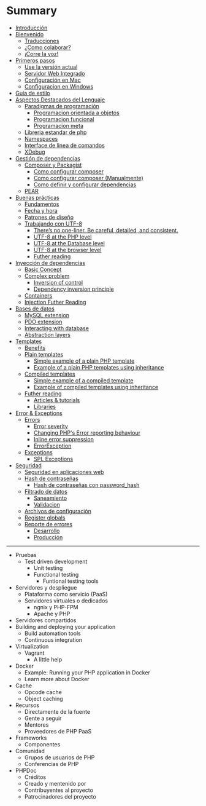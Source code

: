 # Summary

* [Introducción](README.md)
* [Bienvenido](bienvenido.md)
    * [Traducciones](traducciones.md)
    * [¿Como colaborar?](¿como-colaborar.md)
    * [¡Corre la voz!](¡corre-la-voz.md)
* [Primeros pasos](primeros-pasos.md)
    * [Use la versión actual](use-la-versión-actual.md)
    * [Servidor Web Integrado](servidor-web-integrado.md)
    * [Configuración en Mac](configuración-en-mac.md)
    * [Configuracion en Windows](configuracion-en-windows.md)
* [Guía de estilo](guias-de-estilo.md)
* [Aspectos Destacados del Lenguaje](aspectos-destacados-del-lenguaje.md)
    * [Paradigmas de programación](paradigmas-de-programación.md)
        * [Programacion orientada a objetos](programacion-orientada-a-objetos.md)
        * [Programacion funcional](programacion-funcional.md)
        * [Programacion meta](programacion-meta.md)
    * [Libreria estandar de php](libreria-estandar-de-php.md)
    * [Namespaces](namespaces.md)
    * [Interface de linea de comandos](interface-de-linea-de-comandos.md)
    * [XDebug](xdebug.md)
* [Gestión de dependencias](gestion-de-dependencias.md)
    * [Composer y Packagist](composer-y-packagist.md)
        * [Como configurar composer](como-configurar-composer.md)
        * [Como configurar composer \(Manualmente\)](como-configurar-composer-manualmente.md)
        * [Como definir y configurar dependencias](como-definir-y-configurar-dependencias.md)
    * [PEAR](pear.md)
* [Buenas prácticas](buenas-practicas.md)
    * [Fundamentos](fundamentos.md)
    * [Fecha y hora](fecha-y-hora.md)
    * [Patrones de diseño](patrones-de-diseño.md)
    * [Trabajando con UTF-8](trabajando-con-utf-8.md)
        * [There’s no one-liner. Be careful, detailed, and consistent.](theres-no-one-liner-be-careful-detailed-and-consistent.md)
        * [UTF-8 at the PHP level](utf-8-at-the-php-level.md)
        * [UTF-8 at the Database level](utf-8-at-the-database-level.md)
        * [UTF-8 at the browser level](utf-8-at-the-browser-level.md)
        * [Futher reading](futher-reading.md)
* [Inyección de dependencias](inyección-de-dependencias.md)
    * [Basic Concept](basic-concept.md)
    * [Complex problem](complex-problem.md)
        * [Inversion of control](inversion-of-control.md)
        * [Dependency inversion principle](dependency-inversion-principle.md)
    * [Containers](containers.md)
    * [Injection Futher Reading](injection-futher-reading.md)
* [Bases de datos](bases-de-datos.md)
    * [MySQL extension](mysql-extension.md)
    * [PDO extension](pdo-extension.md)
    * [Interacting with database](interacting-with-database.md)
    * [Abstraction layers](abstraction-layers.md)
* [Templates](templates.md)
    * [Benefits](benefits.md)
    * [Plain templates](plain-templates.md)
        * [Simple example of a plain PHP template](simple-example-of-a-plain-php-template.md)
        * [Example of a plain PHP templates using inheritance](example-of-a-plain-php-templates-using-inheritance.md)
    * [Compiled templates](compiled-templates.md)
        * [Simple example of a compiled template](simple-example-of-a-compiled-template.md)
        * [Example of compiled templates using inheritance](example-of-compiled-templates-using-inheritance.md)
    * [Futher reading](fother-reading.md)
        * [Articles & tutorials](articles--tutorials.md)
        * [Libraries](libraries.md)
* [Error & Exceptions](error--exceptions.md)
    * [Errors](errors.md)
        * [Error severity](error-severity.md)
        * [Changing PHP's Error reporting behaviour](changing-phps-error-reporting-behaviour.md)
        * [Inline error suppression](inline-error-suppression.md)
        * [ErrorException](errorexception.md)
    * [Exceptions](exceptions.md)
        * [SPL Exceptions](spl-exceptions.md)
* [Seguridad](seguridad.md)
    * [Seguridad en aplicaciones web](seguridad-en-aplicaciones-web.md)
    * [Hash de contraseñas](hash-de-contraseñas.md)
        * [Hash de contraseñas con password\_hash](hash-de-contraseñas-con-passwordhash.md)
    * [Filtrado de datos](filtrado-de-datos.md)
        * [Saneamiento](saneamiento.md)
        * [Validacion](validacion.md)
    * [Archivos de configuración](archivos-de-configuración.md)
    * [Register globals](register-globals.md)
    * [Reporte de errores](reporte-de-errores.md)
        * [Desarrollo](desarrollo.md)
        * [Producción](producción.md)
---
* Pruebas
    * Test driven development
        * Unit testing
        * Functional testing
            * Funtional testing tools
* Servidores y despliegue
    * Plataforma como servicio \(PaaS\)
    * Servidores virtuales o dedicados
        * ngnix y PHP-FPM
        * Apache y PHP
* Servidores compartidos
* Building and deploying your application
    * Build automation tools
    * Continuous integration
* Virtualization
    * Vagrant
        * A little help
* Docker
    * Example: Running your PHP application in Docker
    * Learn more about Docker
* Cache
    * Opcode cache
    * Object caching
* Recursos
    * Directamente de la fuente
    * Gente a seguir
    * Mentores
    * Proveedores de PHP PaaS
* Frameworks
    * Componentes
* Comunidad
    * Grupos de usuarios de PHP
    * Conferencias de PHP
* PHPDoc
    * Créditos
    * Creado y mentenido por
    * Contribuyentes al proyecto
    * Patrocinadores del proyecto